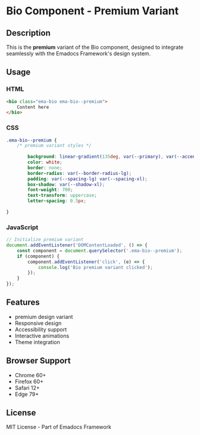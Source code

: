 # Bio Component - Premium Variant

## Description
This is the **premium** variant of the Bio component, designed to integrate seamlessly with the Emadocs Framework's design system.

## Usage

### HTML
```html
<bio class="ema-bio ema-bio--premium">
    Content here
</bio>
```

### CSS
```css
.ema-bio--premium {
    /* premium variant styles */
    
        background: linear-gradient(135deg, var(--primary), var(--accent));
        color: white;
        border: none;
        border-radius: var(--border-radius-lg);
        padding: var(--spacing-lg) var(--spacing-xl);
        box-shadow: var(--shadow-xl);
        font-weight: 700;
        text-transform: uppercase;
        letter-spacing: 0.5px;
    
}
```

### JavaScript
```javascript
// Initialize premium variant
document.addEventListener('DOMContentLoaded', () => {
    const component = document.querySelector('.ema-bio--premium');
    if (component) {
        component.addEventListener('click', (e) => {
            console.log('Bio premium variant clicked');
        });
    }
});
```

## Features
- premium design variant
- Responsive design
- Accessibility support
- Interactive animations
- Theme integration

## Browser Support
- Chrome 60+
- Firefox 60+
- Safari 12+
- Edge 79+

## License
MIT License - Part of Emadocs Framework
